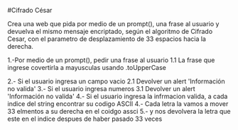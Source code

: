 #Cifrado César

Crea una web que pida por medio de un prompt(), una frase al usuario y devuelva el mismo mensaje encriptado, según el algoritmo de Cifrado Cesar, con el parametro de desplazamiento de 33 espacios hacia la derecha.

1.-Por medio de un prompt(), pedir una frase al usuario
  1.1 La frase que ingrese covertirla a mayusculas usando .toUpperCase

2.- Si el usuario ingresa un campo vacio
  2.1 Devolver un alert 'Información no valida'
3.- Si el usuario  ingresa numeros
  3.1 Devolver un alert 'Información no valida'
4.- Si el usuario ingresa la infrmacion valida, a cada indice del string encontrar su codigo ASCII
4.- Cada letra la vamos a mover 33 elmentos a su derecha en el coidgo assci
5.- y nos devolvera la letra que este en el indice despues de haber pasado 33 veces
